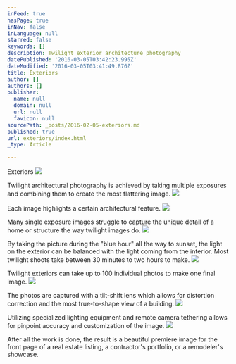 ```yaml
---
inFeed: true
hasPage: true
inNav: false
inLanguage: null
starred: false
keywords: []
description: Twilight exterior architecture photography
datePublished: '2016-03-05T03:42:23.995Z'
dateModified: '2016-03-05T03:41:49.876Z'
title: Exteriors
author: []
authors: []
publisher:
  name: null
  domain: null
  url: null
  favicon: null
sourcePath: _posts/2016-02-05-exteriors.md
published: true
url: exteriors/index.html
_type: Article

---
```

Exteriors
![](https://the-grid-user-content.s3-us-west-2.amazonaws.com/77ed719f-932d-4171-a719-af4ff5024336.jpg)

Twilight architectural photography is achieved by taking multiple exposures and combining them to create the most flattering image.
![](https://the-grid-user-content.s3-us-west-2.amazonaws.com/4ae7f16e-81fe-48d9-a7de-06b18e691006.jpg)

Each image highlights a certain architectural feature.
![](https://the-grid-user-content.s3-us-west-2.amazonaws.com/3ee0c5c3-558f-4c35-85df-73f26c68fe01.jpg)

Many single exposure images struggle to capture the unique detail of a home or structure the way twilight images do.
![](https://the-grid-user-content.s3-us-west-2.amazonaws.com/63490fa9-cfbe-4c64-b8b1-cf4cf1b5ba0b.jpg)

By taking the picture during the "blue hour" all the way to sunset, the light on the exterior can be balanced with the light coming from the interior. Most twilight shoots take between 30 minutes to two hours to make.
![](https://the-grid-user-content.s3-us-west-2.amazonaws.com/31c61b6d-7cd1-4ce6-a7ff-98ec6ff59de1.jpg)

Twilight exteriors can take up to 100 individual photos to make one final image.
![](https://the-grid-user-content.s3-us-west-2.amazonaws.com/f9802a64-be21-4415-863f-b65dd33ab46d.jpg)

The photos are captured with a tilt-shift lens which allows for distortion correction and the most true-to-shape view of a building.
![](https://the-grid-user-content.s3-us-west-2.amazonaws.com/040d86d8-5c1e-4d89-ad94-cca403265726.jpg)

Utilizing specialized lighting equipment and remote camera tethering allows for pinpoint accuracy and customization of the image.
![](https://the-grid-user-content.s3-us-west-2.amazonaws.com/a19875ae-eb67-451c-8a5a-77199d6281fe.jpg)

After all the work is done, the result is a beautiful premiere image for the front page of a real estate listing, a contractor's portfolio, or a remodeler's showcase.